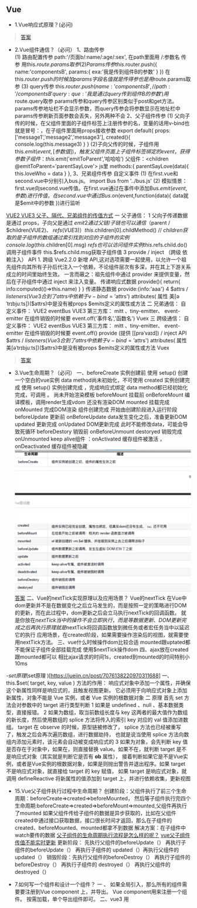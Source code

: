 ## Vue



- 1.Vue响应式原理？(必问)

>[答案](https://juejin.cn/post/6844904084374290446#heading-1)

- 2.Vue组件通信？（必问）
1、路由传参  
    (1)	路由配置传参  path:'/页面b/:name/:age/:sex', 在path里面用 /:参数名  传参  用this.$route.params取参
    (2)	Params传参 this.$router.push({ name:'componentsB', params:{ exa:'我是传到组件B的参数' } })   在this.$router.push的时候加params字段名 值就是传得参 也是用$route.params取参
    (3)	query传参  this.$router.push({ name:'componentsB',// path:'/componentsB' query:{ que:'我是通过query传到组件B的参数' } })  用$route.query取参
    params传参和query传参区别类似于post和get方法。params传参地址栏不会显示参数，而query传参会将参数显示在地址栏中
    params传参刷新页面参数会丢失，另外两种不会
2、父子组件传参
    (1)	父向子传的时候，在父组件里面的子组件标签上注册传参的名，变量的话用v-bind也就是冒号：，在子组件里面用props接收参数
    export default{ 
        props:['message1','message2','message3'], 	created(){ console.log(this.message3) }
     }
    (2)子向父传的时候，子组件用this.$emit(event,[参数值])，触发父组件页面上子组件标签绑定的event，获得参数  
    子组件： this.$emit('emitToParent',’哈哈哈’)   父组件：<children @emitToParent='parentSayLove'></children> 
    js里   methods:{ 
                parentSayLove(data){ this.loveWho = data } 
             },
3、兄弟组件传参 自定义事件
    (1)	在first.vue和second.vue中分别引入bus.js。 	import Bus from '../bus.js'
    (2)	模拟情景：first.vue向second.vue传值。在first.vue通过在事件中添加Bus.$emit( event, 参数 )进行传值，在second.vue中通过Bus.$on(event,function(data){ data就是$emit中的参数 })进行监听
  
[VUE2 VUE3 父子、隔代、兄弟组件的传值方式](https://blog.csdn.net/alokka/article/details/87104189)
一 父子通信：
    1 父向子传递数据是通过 props，子向父是通过 $emit
    2 通过父链 / 子链也可以通信（$parent / $children(VUE2)、 $refs(VUE3)）
        this.$children[0].childMethod() // $children获取的是子组件的数组 通过索引找到对应的子组件的实例
        console.log(this.$children[0].msg)
        $refs 也可以访问组件实例  this.$refs.child.do()调用子组件事件  this.$refs.child.msg获取子组件值
    3 provide / inject （跨级 依赖注入） API 
        1. 跨级 Vue2.2.0 新增 API,这对选项需要一起使用，以允许一个祖先组件向其所有子孙后代注入一个依赖，不论组件层次有多深，并在其上下游关系成立的时间里始终生效。
        一言而蔽之：祖先组件中通过 provider 来提供变量，然后在子孙组件中通过 inject 来注入变量。
        传递响应式数据  provide(){
                        return{
                            info:computed(()=>this.name)
                        }
                    }
        传递静态数据 provide:{info:'aaa'}
    4 $attrs / $listeners(Vue3合到了attrs中  依赖于v-bind='$attrs')   attributes( 属性 美[əˈtrɪbjuːts])($attrs)中是没有被props $emits定义的属性或方法
二 兄弟通信：
    自定义事件： VUE2  eventBus  VUE3 第三方库： mitt 、tiny-emitter、 event-emitter  在组件销毁的时候要 event.off('事件名','函数名')
    Vuex
三 跨级通信：
    自定义事件： VUE2  eventBus  VUE3 第三方库： mitt 、tiny-emitter、 event-emitter  在组件销毁的时候要 event.off()
    provide (提供 [[prəˈvaɪd]) / inject API
    $attrs / $listeners(Vue3合到了attrs中  依赖于v-bind='$attrs')   attributes( 属性 美[əˈtrɪbjuːts])($attrs)中是没有被props $emits定义的属性或方法
    Vuex
>[答案](https://juejin.cn/post/6844904084374290446#heading-21)

- 3.Vue生命周期？（必问） 
一、beforeCreate  实例创建前   使用 setup() 创建一个空白的vue实例 data method尚未初始化，不可使用
  created       实例创建完成 使用 setup() 实例创建完成 ，完成响应式绑定   data method都已经初始化完成，可调用 。 尚未开始渲染模板
  beforeMount   挂载前  onBeforeMount 编译模板，调用render生成vdom  还没有渲染DOM
  mounted       挂载完成  onMounted   完成DOM渲染 组件创建完成 开始由创建阶段进入运行阶段
  beforeUpdate  更新前  onBeforeUpdate data发生变化之后，准备更新DOM
  updated       更新完成 onUpdated   DOM更新完成 此时不能修改data，可能会导致死循环
  beforeDestory 销毁前  onBeforeUnmount
  destoryed     销毁完成 onUnmounted
  keep alive组件 ：onActivated 缓存组件被激活 ，onDeactivated 缓存组件被隐藏
  ![Vue生命周期](.Vue_images/178810d7.png)
  [答案](https://juejin.cn/post/6844904084374290446#heading-5)
二、Vue的nextTick实现原理以及应用场景？
Vue的nextTick 在Vue中dom更新并不是在数据变化之后立马发生的，而是按照一定的策略进行DOM的更新，而在此过程中，dom更新之后会立马执行nextTick的回调函数。 
  就是你放在$nextTick 当中的操作不会立即执行，而是等数据更新、DOM更新完成之后再执行
 原理 就是$nextTick将回调函数放到微任务或者宏任务当中以延迟它的执行
应用场景，在created阶段，如果需要操作渲染后的视图，就需要使用nextTick方法。
三、vue什么时候操作dom比较合适
  mounted跟uptated都不能保证子组件全部挂载完成
  使用$nextTick操作dom
四、ajax放在created跟mounted都可以 相比ajax请求的时间1s，created到mounted的时间特别小10ms

-$set原理 ($set原理 )[https://juejin.cn/post/7076138220970311688]
一、this.$set( target, key, value ) 方法的作用： 响应式对象中添加一个属性，并确保这个新属性同样是响应式的，且触发视图更新。
它必须用于向响应式对象上添加新属性，对象不能是 Vue 实例，或者 Vue 实例的根数据对象
二 原理
首先 set 方法会对参数中的 target 进行类型判断
1 如果是 undefined 、null 、基本数据类型，直接报错。
2 如果为数组，取当前数组长度与 key 这两者的最大值作为数组的新长度，然后使用数组的 splice 方法将传入的索引 key 对应的 val 值添加进数组。
    target 在 observe 的时候，原型链被修改了， splice 方法也已经被重写了，触发之后会再次遍历数组，进行数据劫持，
    也就是说当使用 splice 方法向数组内添加元素时，该元素会自动被变成响应式的
3 如果为对象，会先判断 key 值是否存在于对象中，如果在，则直接替换 value。如果不在，就判断 target 是不是响应式对象（其实就是判断它是否有 __ob__ 属性），
    接着判断如果它是不是Vue实例，或者是Vue实例的根数据对象，如果是则抛出警告并退出程序。如果 target 不是响应式对象，就直接给 target 的 key 赋值，
    如果 target 是响应式对象，就调用 defineReactive 将新属性的值添加到 target 上，并进行依赖收集，更新视图


- 15.Vue父子组件执行过程中生命周期？
  创建阶段：父组件执行了前三个生命周期：beforeCreate=>created=>beforeMounted，
  然后等子组件执行完四个生命周期:beforeCreate=>created=>beforeMount=>mounted,父组件再执行了mounted
  如果父组件传给子组件的数据是异步获取的，比如在父组件created中通过接口获取数据，接口很长时间才返回，那么在子组件的created、beforeMounted、mounted都拿不到数据
  解决方案：在子组件中watch要传的数据
  [父子组件的生命周期执行流程是怎么样的呢？](https://juejin.cn/post/7024151086436974623)
  [vue父子组件传值不能实时更新](https://blog.csdn.net/catascdd/article/details/129065973)
  更新阶段： 先执行父组件的beforeUpdate（） 再执行子组件的beforeUpdate（） 再执行子组件的 updated（）再执行父组件的 updated（）
  销毁阶段：先执行父组件的beforeDestroy（） 再执行子组件的beforeDestroy（） 再执行子组件的 destroyed（） 再执行父组件的 destroyed（）


- 7.如何写一个组件和设计一个组件？ [](https://blog.csdn.net/u011332271/article/details/105169882)
一 、
如果全局引入，那么所有的组件需要要注册到Vue component 上，并导出。
Vue component用来注册一个组件。
按需加载，单个导出组件即可。 
  二、vue3 用<script setup>语法糖的情况  父组件信息用defineProps接收 子组件信息用defineEmits传递
```javascript
      defineProps({
          modelValue: {
              type: String,
              default: ""
          },
      })

    let emit = defineEmits(["update:modelValue", "onChange"]);
    emit("onChange", val);
```
vue2 父组件信息用props接收 子组件信息用$emit传递

setup（props, context）{
// props.data
// context.attrs    context.slots    context.emit
}
props指组件传递来的参数，并且ts可以推论出props的类型.props也就是 vue2 中组件中的 props
context 有三个属性 attrs slots emit 分别对应vue2中的attrs属性、slots插槽、$emit发送事件


[Vue3关于响应式数据类型(ref、reactive、toRef、以及toRefs)](https://blog.csdn.net/qq_41400354/article/details/124121777?utm_medium=distribute.pc_relevant.none-task-blog-2~default~baidujs_baidulandingword~default-0-124121777-blog-120720925.pc_relevant_3mothn_strategy_and_data_recovery&spm=1001.2101.3001.4242.1&utm_relevant_index=3)

- <script setup> 语法糖 父组件访问子组件数据
[Vue3父组件访问子组件数据 defineExpose用法](https://blog.csdn.net/qq_29585681/article/details/126485407)

- 4.Vue2和Vue3的区别？(必问)
一 、数据双向绑定
  vue2 的双向数据绑定是利⽤ES5 的⼀个 API ，Object.defineProperty()对数据进⾏劫持 结合 发布订阅模式的⽅式来实现的。
  vue3 中使⽤了 es6 的 ProxyAPI 对数据代理，通过 reactive() 函数给每⼀个对象都包⼀层 Proxy，通过 Proxy 监听属性的变化，从⽽
  实现对数据的监控。
  这⾥是引相⽐于vue2版本，使⽤proxy的优势如下
  1.defineProperty 无法监听对象或数组新增、删除的元素。
  Vue2 方案：针对常用数组原型方法push、pop、shift、unshift、splice、sort、reverse进行了hack处理；
  提供Vue.set监听对象/数组新增属性。对象的新增/删除响应，还可以new个新对象，新增则合并新属性和旧对象；
  删除则将删除属性后的对象深拷贝给新对象
  2.可以监听数组，不⽤再去单独的对数组做特异性操作,通过Proxy可以直接拦截所有对象类型数据的操作，完美⽀持对数组的监听。
二、数据和方法的定义
  Vue2使⽤的是选项类型API（Options API），Vue3使⽤的是合成型API（Composition API）
  Vue2：
  data() { return {}; }, methods:{ }
  复制代码
  Vue3：
  数据和⽅法都定义在setup中，并统⼀进⾏return{}
三、生命周期 

-[详解defineProperty和Proxy](https://www.jianshu.com/p/0e2984d13ab4) [ defineProperty 与 proxy](https://juejin.cn/post/6844903710410162183)
ES5 提供了 Object.defineProperty 方法，该方法可以在一个对象上定义一个新属性，或者修改一个对象的现有属性，并返回这个对象。
语法:Object.defineProperty(obj, prop, descriptor)
参数 :  obj: 要在其上定义属性的对象。 prop: 要定义或修改的属性的名称。 descriptor: 将被定义或修改的属性的描述符。
    函数的第三个参数 descriptor 所表示的属性描述符有两种形式：数据描述符和存取描述符。
    两者均具有以下两种键值：
        enumerable 当且仅当该属性的 enumerable 为 true 时，该属性才能够出现在对象的枚举属性中。默认为 false。
        configurable 当且仅当该属性的 configurable 为 true 时，该属性描述符才能够被改变，也能够被删除。默认为 false。
    数据描述符同时具有以下可选键值：
        value 该属性对应的值。可以是任何有效的 JavaScript 值（数值，对象，函数等）。默认为 undefined。
        writable 当且仅当该属性的 writable 为 true 时，该属性才能被赋值运算符改变。默认为 false。
    存取描述符同时具有以下可选键值：
        get 一个给属性提供 getter 的方法，如果没有 getter 则为 undefined。该方法返回值被用作属性值。默认为 undefined。
        set 一个给属性提供 setter 的方法，如果没有 setter 则为 undefined。该方法将接受唯一参数，并将该参数的新值分配给该属性。默认为 undefined。


- 5.Vue和React的区别？(必问)

- 6.Vue项目如何做性能优化？(必问)
    1 v-if v-show的正确使用，如果dom计算量很大就用v-show，一般的用v-if就行
    2 v-for使用key
  3 使用计算属性computed缓存  计算量比较大的结果把他缓存起来 比如未读消息数
  4 keep-alive缓存组件 比如频繁切换的tabs，不能乱用，因为缓存太多会占用内存，且不好debug
  5 异步组件 [defineAsyncComponent](https://blog.csdn.net/weixin_44733660/article/details/128639280)
  ES 模块动态导入也会返回一个 Promise，所以多数情况下我们会将它和 defineAsyncComponent 搭配使用 ![](.项目_images/5af59217.png)
  6 路由懒加载  7 服务端渲染ssr  
    


>1.路由懒加载

>2.keep-alive缓存页面

>3.使用v-show复用dom

>4.v-for同级别避免使用v-if

>5.长列表性能优化，如果只是做纯粹的数据展示，不会有任何改变，就不需要响应化，对对象进行冻结。

>6.事件销毁

>7.图片懒加载 vue-lazyload

>8.插件按需引入

>9.SSR,服务端渲染。


>[答案](https://juejin.cn/post/6844904084374290446#heading-23)

- 7.Vue的nextTick实现原理以及应用场景？(必问)

>[答案](https://juejin.cn/post/6844904084374290446#heading-4)

- 8.Vue中watch和computed的区别？(大概率) 以及改变数据computed变化情况？
computed是计算属性，用于计算现有数据并且产生新的数据  computed有缓存
watch用于监听现有数据
>[答案](https://juejin.cn/post/6844904084374290446#heading-7)

- 9.说下Vue的keepalive？(大概率)

>[答案](https://juejin.cn/post/6844904084374290446#heading-15)

- 7.你是如何理解MVVM与MVP以及MVC这些模式的？(大概率)

>[答案](https://juejin.cn/post/6844904084374290446#heading-0)

- 8.vue-router的实现原理？（大概率）

- 9.Vuex的实现原理？（大概率）
介绍vuex
官方解释: Vuex 是一个专为 Vue.js 应用程序开发的状态管理模式。它采用集中式存储管理应用的所有组件的状态，并以相应的规则保证状态以一种可预测的方式发生变化
大白话：对数据(data)统一的管理,如果涉及到了数据的处理，来，到vuex里面进出吧！就像是超市对商品的统一管理一样
import Vue from 'vue'; //首先引入vue
import Vuex from 'vuex'; //引入vuex
Vue.use(Vuex)
export default new Vuex.Store({
    state: { 
        // state 类似 data
        //这里面写入数据
    },
    getters:{ 
        // getters 类似 computed 
        // 在这里面写个方法
    },
    mutations:{ // 突变 美[mjuˈteɪʃənz]  
        // mutations 类似methods
        // 写方法对数据做出更改(同步操作)

    },
    actions:{
        // actions 类似methods
        // 写方法对数据做出更改(异步操作)
    }
})
//可能有的地方书写的风格不是这样的，如果需要的了解的可以百度看看其他人的
在dom中使用方法为：$store.commit()加上store.js中的属性的名称
如果你想要直接使用一些数据，但是在computed中没有给出来怎么办？ 可以写成这样 {{ $store.state.goods.totalPrice }}

- mutation action 的区别 
  mutations 必须同步代码
  actions 可包含异步代码
  
-vuex持久化 vuex-persistedstate  [](https://blog.csdn.net/xm1037782843/article/details/128071142)
persisted 美[pərˈsɪstɪd]持续存在;

- 10.路由守卫？

- 11.diff算法？
深度比较，同层优先。
先比较同级，再比较子节点。如果都有子节点的话，会递归比较。
  一、diff算法很早就有而且应用广泛，例如github中pull代码的时候 。如果要严格diff两棵树，时间复杂度是O(n^3),不可用
  二、优化（O（n））：1只比较同一层级，不跨级比较 2 tag不同直接删除重建，不再比较内部的细节 3子节点通过key区分（key的重要性）
  三、 vue2 vue3 react 的diff算法区别
  react：仅右移 ![](.Vue_images/aaf2920e.png)
  vue2：双端比较 ![](.Vue_images/3e45c97d.png)
  vue3：在双端比较的基础上加上了查找最长递增子序列 ![最长递增子序列](.Vue_images/474590b5.png)
  四、vue react 循环时为什么必须使用key
  1 vdom diff算法会根据key判断元素是否要删除，匹配了key，就只移动元素-性能较好，未匹配key，则删除重建-性能较差
  
- 12.详细说说Vue双向绑定原理？

- 13.Vue2和Vue3的区别？(必问)

- 14.Vue和React的区别？(必问)



- 16.Vue父子组件通信？

>父组件传递数据给子组件是通过Props，子组件通过Props接收。

- 17.当v-if和v-for同时使用时，v-for比v-if有更高的优先级。如果想避免这种情况可以在外层放一个template元素上做判断，这样就会先判断后循环。也可以将判断先放到计算属性里面判断，然后再把返回的值给到v-for进行遍历，这两种方法都可以。

- 18.Vue中的data为什么是函数，如果Vue中的data是对象的话，那么他的对象属性如果是引用类型的话，那么在复用组件的时候，创建多个实例，这些实例用的都是同一个构造函数，就会影响到所有实例，为了保证组件间不同的实例之间的独立性，data必须是一个函数。


- 20.双向绑定具体过程？



- 虚拟dom？
虚拟dom： 用js对象模拟DOM节点数据 
  一、框架价值
    1 组件化 2 数据驱动视图 （1数据变化 2 生成新vnode 然后diff算法旧vnode 3 更新dom
  3 vDom并不快，js直接操作DOM才是最快的，但是‘数据驱动视图’不能对全部DOM进行重建，vDom是最合适的方案
  4 Svelte框架就不用vdom， 是构建 Web 应用程序的一种新方法。Svelte 是一个编译器,它将声明性组件转换成高效的 JavaScript 代码,并像做外科手术一样细粒度地更新 DOM
  
- 路由 vue-router三种模式
    1.hash local 用的 location.hash 获取#后面的内容
    2 webHistory  用的h5的history.pushState 和 window.onpopState
    3 MemoryHistory （vuerouter4之前叫abstract history） 不能有浏览器的前进后退
  
- vue遇到的坑
一 内存泄漏
  产生原因：全局变量、全局事件、全局定时器、自定义事件 没有销毁
二 vue2响应式的缺陷
  data属性新增用Vue.set() 删除用vue.delete() 
三  详情页回到列表页，滚动到原来位置 
  方案：keep-alive与vue-router beforeRouteEnter(to, from, next) beforeRouteLeave(to, from, next)配合使用  [1](https://juejin.cn/post/6844904127076499469)

-监听vue组件报错
一、window.onerror = function(msg,source,line,column,error){}  
1 全局监听js错误 2 是js级别的，识别不了vue组件信息 3捕捉vue监听不到的错误 4 不能监听 try ...catch捕获的错误
window.addEventListener('error',event => { event是一个错误事件对象})
二、errorCaptured生命周期  （captured 捕获  美[ˈkæptʃərd]）
1监听所有下级组件的错误   2 返回false会阻止向上传播 
三、errorHandler配置  Handler（ 搬运工; 操作者; 组织者; 顾问 美[ˈhændlər]）
1 vue全局错误监听 ，所有组件报错都汇总到这里 2 如果errorCaptured返回false ，就不会传播到这里
四 异步错误只有window.onerror能监听到
五 三种监听方式结合使用 errorCaptured监听重点组件 errorHandler window.onerror候补监听 

- H5很慢 该如何排查问题
一 前端性能指标 ![](.Vue_images/e5f89216.png)  paint（	美[peɪnt] 把…描绘成）
  First Paint（FP）第一次渲染
  First Contentful Paint (FCP) 第一次有内容渲染  content（内容 美[ˈkɑːntent , kənˈtent]） 
  First Meaningful Paint （FMP） 第一次有意义的渲染（不好定义 业界已弃用 企业内可以自己约定）
  DOMContentLoaded(DCL)  当初始的 HTML 文档被完全加载和解析完成之后 ![](.Vue_images/2dd3168c.png)
  Largest Contentfull Paint (LCP)   最大内容的渲染
  Load（L） load 是在 HTML 所有相关资源被加载完成后触发。
二 chrome devTools
  performance可查看上述性能指标，并有网页快照
  netWork 可以查看资源的加载时间 
三 也可以用第三方性能评测工具  LightHouse   ![](.Vue_images/e95e248d.png)
四 如果是网页加载慢
  1.优化服务器硬件配置 使用cdn 2路由懒加载 大组件异步加载 ---减少主包的体积 3 优化http缓存策略 
五 如果是网页渲染慢
  1 优化服务端接口 2 继续分析，优化前端组件内部逻辑 3 服务端渲染 
六 持续跟进持续优化  
  
  